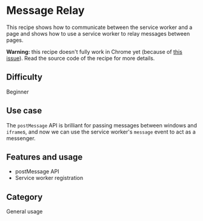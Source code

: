 # Message Relay

This recipe shows how to communicate between the service worker and a page and shows how to use a service worker to relay messages between pages.

**Warning:** this recipe doesn't fully work in Chrome yet (because of [this issue](https://code.google.com/p/chromium/issues/detail?id=549346)).  Read the source code of the recipe for more details.

## Difficulty
Beginner

## Use case
The `postMessage` API is brilliant for passing messages between windows and `iframe`s, and now we can use the service worker's `message` event to act as a messenger.

## Features and usage

- postMessage API
- Service worker registration

## Category
General usage
